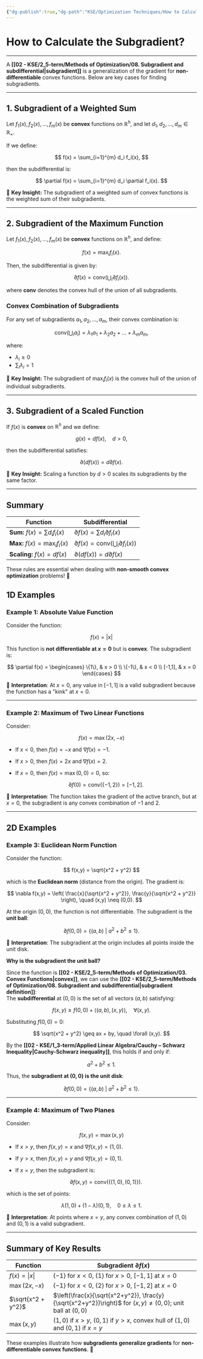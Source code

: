 ```yaml
---
{"dg-publish":true,"dg-path":"KSE/Optimization Techniques/How to Calculate the Subgradient.md","permalink":"/kse/optimization-techniques/how-to-calculate-the-subgradient/","tags":["kse","math/calculus"],"created":"2025-03-10T12:13:41.719+02:00","updated":"2025-03-11T21:42:11.247+02:00"}
---
```



# How to Calculate the Subgradient?

---

A **[[02 - KSE/2_5-term/Methods of Optimization/08. Subgradient and subdifferential\|subgradient]]** is a generalization of the gradient for **non-differentiable** convex functions. Below are key cases for finding subgradients.

---

## 1️. Subgradient of a Weighted Sum

Let $f_1(x), f_2(x), \dots, f_m(x)$ be **convex** functions on $\mathbb{R}^h$, and let $d_1, d_2, \dots, d_m \in \mathbb{R}_+$.

If we define:

$$
f(x) = \sum_{i=1}^{m} d_i f_i(x),
$$

then the subdifferential is:

$$
\partial f(x) = \sum_{i=1}^{m} d_i \partial f_i(x).
$$

🔹 **Key Insight:** The subgradient of a weighted sum of convex functions is the weighted sum of their subgradients.

---

## 2️. Subgradient of the Maximum Function

Let $f_1(x), f_2(x), \dots, f_m(x)$ be **convex** functions on $\mathbb{R}^h$, and define:

$$
f(x) = \max_i f_i(x).
$$

Then, the subdifferential is given by:

$$
\partial f(x) = \text{conv} \left( \bigcup_i \partial f_i(x) \right).
$$

where **conv** denotes the convex hull of the union of all subgradients.

### Convex Combination of Subgradients

For any set of subgradients $a_1, a_2, \dots, a_m$, their convex combination is:

$$
\text{conv} \left( \bigcup_i a_i \right) = \lambda_1 a_1 + \lambda_2 a_2 + \dots + \lambda_m a_m,
$$

where:

- $\lambda_i \geq 0$
- $\sum_{i} \lambda_i = 1$

🔹 **Key Insight:** The subgradient of $\max_i f_i(x)$ is the convex hull of the union of individual subgradients.

---

## 3️. Subgradient of a Scaled Function

If $f(x)$ is **convex** on $\mathbb{R}^h$ and we define:

$$
g(x) = d f(x), \quad d > 0,
$$

then the subdifferential satisfies:

$$
\partial (d f(x)) = d \partial f(x).
$$

🔹 **Key Insight:** Scaling a function by $d > 0$ scales its subgradients by the same factor.

---

## Summary

| Function                          | Subdifferential                                                        |
| --------------------------------- | ---------------------------------------------------------------------- |
| **Sum:** $f(x) = \sum d_i f_i(x)$ | $\partial f(x) = \sum d_i \partial f_i(x)$                             |
| **Max:** $f(x) = \max_i f_i(x)$   | $\partial f(x) = \text{conv} \left( \bigcup_i \partial f_i(x) \right)$ |
| **Scaling:** $f(x) = d f(x)$      | $\partial (d f(x)) = d \partial f(x)$                                  |

These rules are essential when dealing with **non-smooth convex optimization** problems! 🚀


## 1D Examples
### Example 1: Absolute Value Function
Consider the function:

$$
f(x) = |x|
$$

This function is **not differentiable at $x = 0$** but is **convex**. The subgradient is:

$$
\partial f(x) =
\begin{cases}
    \{1\}, & x > 0 \\
    \{-1\}, & x < 0 \\
    [-1,1], & x = 0
\end{cases}
$$

🔹 **Interpretation**: At $x = 0$, any value in $[-1,1]$ is a valid subgradient because the function has a "kink" at $x=0$.

---

### Example 2: Maximum of Two Linear Functions
Consider:

$$
f(x) = \max(2x, -x)
$$

- If $x < 0$, then $f(x) = -x$ and $\nabla f(x) = -1$.
- If $x > 0$, then $f(x) = 2x$ and $\nabla f(x) = 2$.
- If $x = 0$, then $f(x) = \max(0,0) = 0$, so:

  $$
  \partial f(0) = \text{conv}(\{-1,2\}) = [-1,2].
  $$

🔹 **Interpretation**: The function takes the gradient of the active branch, but at $x = 0$, the subgradient is any convex combination of $-1$ and $2$.

---

## 2D Examples
### Example 3: Euclidean Norm Function
Consider the function:

$$
f(x,y) = \sqrt{x^2 + y^2}
$$

which is the **Euclidean norm** (distance from the origin). The gradient is:

$$
\nabla f(x,y) = \left( \frac{x}{\sqrt{x^2 + y^2}}, \frac{y}{\sqrt{x^2 + y^2}} \right), \quad (x,y) \neq (0,0).
$$

At the origin $(0,0)$, the function is not differentiable. The subgradient is the **unit ball**:

$$
\partial f(0,0) = \{ (a,b) \ | \ a^2 + b^2 \leq 1 \}.
$$

🔹 **Interpretation**: The subgradient at the origin includes all points inside the unit disk.

<strong><span style="color: var(--color-aqua);">Why is the subgradient the unit ball?</span></strong>

Since the function is **[[02 - KSE/2_5-term/Methods of Optimization/03. Convex Functions\|convex]]**, we can use the **[[02 - KSE/2_5-term/Methods of Optimization/08. Subgradient and subdifferential\|subgradient definition]]**:  
The **subdifferential** at $(0,0)$ is the set of all vectors $(a,b)$ satisfying:

$$
f(x,y) \geq f(0,0) + \langle (a,b), (x, y) \rangle, \quad \forall (x,y).
$$

Substituting $f(0,0) = 0$:

$$
\sqrt{x^2 + y^2} \geq ax + by, \quad \forall (x,y).
$$

By the **[[02 - KSE/1_3-term/Applied Linear Algebra/Cauchy – Schwarz Inequality\|Cauchy-Schwarz inequality]]**, this holds if and only if:

$$
a^2 + b^2 \leq 1.
$$

Thus, the **subgradient at $(0,0)$ is the unit disk**:

$$
\partial f(0,0) = \{ (a,b) \ | \ a^2 + b^2 \leq 1 \}.
$$

---

### Example 4: Maximum of Two Planes
Consider:

$$
f(x,y) = \max(x, y)
$$

- If $x > y$, then $f(x,y) = x$ and $\nabla f(x,y) = (1,0)$.
- If $y > x$, then $f(x,y) = y$ and $\nabla f(x,y) = (0,1)$.
- If $x = y$, then the subgradient is:

  $$
  \partial f(x,y) = \text{conv}(\{(1,0), (0,1)\}).
  $$

which is the set of points:

$$
\lambda (1,0) + (1-\lambda)(0,1), \quad 0 \leq \lambda \leq 1.
$$

🔹 **Interpretation**: At points where $x = y$, any convex combination of $(1,0)$ and $(0,1)$ is a valid subgradient.

---

## Summary of Key Results

| **Function**       | **Subgradient $\partial f(x)$**                                                                                |
| ------------------ | -------------------------------------------------------------------------------------------------------------- |
| $f(x) = \|x\|$     | $\{-1\}$ for $x<0$, $\{1\}$ for $x>0$, $[-1,1]$ at $x=0$                                                       |
| $\max(2x, -x)$     | $\{-1\}$ for $x<0$, $\{2\}$ for $x>0$, $[-1,2]$ at $x=0$                                                       |
| $\sqrt{x^2 + y^2}$ | $\left(\frac{x}{\sqrt{x^2+y^2}}, \frac{y}{\sqrt{x^2+y^2}}\right)$ for $(x,y) \neq (0,0)$; unit ball at $(0,0)$ |
| $\max(x, y)$       | $(1,0)$ if $x > y$, $(0,1)$ if $y > x$, convex hull of $(1,0)$ and $(0,1)$ if $x=y$                            |

These examples illustrate how **subgradients generalize gradients** for **non-differentiable convex functions**. 🚀

